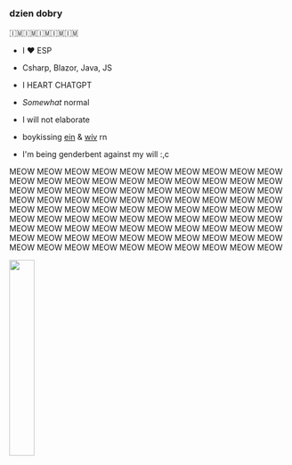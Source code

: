 ### dzien dobry
🇮🇲🇮🇲🇮🇲🇮🇲🇮🇲
- I ♥ ESP
- Csharp, Blazor, Java, JS
- I HEART CHATGPT
- *Somewhat* normal
- I will not elaborate
 
- boykissing [ein](https://github.com/eingorz) & [wív](https://github.com/veef77) rn
- I'm being genderbent against my will :,c
  
MEOW MEOW MEOW MEOW MEOW MEOW MEOW MEOW MEOW MEOW MEOW MEOW MEOW MEOW MEOW MEOW MEOW MEOW
MEOW MEOW MEOW MEOW MEOW MEOW MEOW MEOW MEOW MEOW MEOW MEOW MEOW MEOW MEOW MEOW MEOW MEOW
MEOW MEOW MEOW MEOW MEOW MEOW MEOW MEOW MEOW MEOW MEOW MEOW MEOW MEOW MEOW MEOW MEOW MEOW
MEOW MEOW MEOW MEOW MEOW MEOW MEOW MEOW MEOW MEOW MEOW MEOW MEOW MEOW MEOW MEOW MEOW MEOW
MEOW MEOW MEOW MEOW MEOW MEOW MEOW MEOW MEOW MEOW MEOW MEOW MEOW MEOW MEOW MEOW MEOW MEOW


<img src="https://cdn.discordapp.com/attachments/1119597850486124576/1370515017568616538/image.png?ex=681fc713&is=681e7593&hm=98061986a3c1e8ab27ac8c013ee995b1502b0be7b3b08f79c432715014760e3b&" width=30%>
